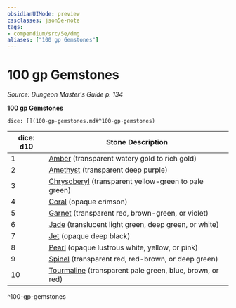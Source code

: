 ```yaml
---
obsidianUIMode: preview
cssclasses: json5e-note
tags:
- compendium/src/5e/dmg
aliases: ["100 gp Gemstones"]
---
```

# 100 gp Gemstones
*Source: Dungeon Master's Guide p. 134* 

**100 gp Gemstones**

`dice: [](100-gp-gemstones.md#^100-gp-gemstones)`

| dice: d10 | Stone Description |
|-----------|-------------------|
| 1 | [Amber](amber.md) (transparent watery gold to rich gold) |
| 2 | [Amethyst](amethyst.md) (transparent deep purple) |
| 3 | [Chrysoberyl](chrysoberyl.md) (transparent yellow-green to pale green) |
| 4 | [Coral](coral.md) (opaque crimson) |
| 5 | [Garnet](garnet.md) (transparent red, brown-green, or violet) |
| 6 | [Jade](jade.md) (translucent light green, deep green, or white) |
| 7 | [Jet](jet.md) (opaque deep black) |
| 8 | [Pearl](pearl.md) (opaque lustrous white, yellow, or pink) |
| 9 | [Spinel](spinel.md) (transparent red, red-brown, or deep green) |
| 10 | [Tourmaline](tourmaline.md) (transparent pale green, blue, brown, or red) |
^100-gp-gemstones
